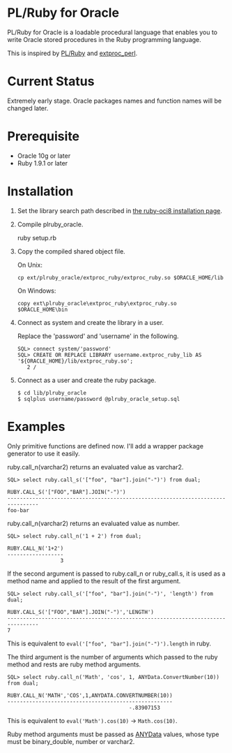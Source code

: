PL/Ruby for Oracle
==================

PL/Ruby for Oracle is a loadable procedural language that enables you
to write Oracle stored procedures in the Ruby programming language. 

This is inspired by [PL/Ruby][1] and [extproc_perl][2].

Current Status
==============

Extremely early stage.
Oracle packages names and function names will be changed later.

Prerequisite
============

* Oracle 10g or later
* Ruby 1.9.1 or later

Installation
============

1.  Set the library search path described in [the ruby-oci8 installation page][3].

2.  Compile plruby_oracle.

    ruby setup.rb

3.  Copy the compiled shared object file.

    On Unix:

        cp ext/plruby_oracle/extproc_ruby/extproc_ruby.so $ORACLE_HOME/lib

    On Windows:

        copy ext\plruby_oracle\extproc_ruby\extproc_ruby.so $ORACLE_HOME\bin

4.  Connect as system and create the library in a user.

    Replace the 'password' and 'username' in the following.

        SQL> connect system/'password'
        SQL> CREATE OR REPLACE LIBRARY username.extproc_ruby_lib AS '${ORACLE_HOME}/lib/extproc_ruby.so';
           2 /

5.  Connect as a user and create the ruby package.

        $ cd lib/plruby_oracle
        $ sqlplus username/password @plruby_oracle_setup.sql

Examples
========

Only primitive functions are defined now. I'll add a wrapper
package generator to use it easily.

ruby.call_n(varchar2) returns an evaluated value as varchar2.

    SQL> select ruby.call_s('["foo", "bar"].join("-")') from dual;
    
    RUBY.CALL_S('["FOO","BAR"].JOIN("-")')
    --------------------------------------------------------------------------------
    foo-bar

ruby.call_n(varchar2) returns an evaluated value as number.

    SQL> select ruby.call_n('1 + 2') from dual;
    
    RUBY.CALL_N('1+2')
    ------------------
                     3

If the second argument is passed to ruby.call_n or ruby_call.s, it is
used as a method name and applied to the result of the first argument.

    SQL> select ruby.call_s('["foo", "bar"].join("-")', 'length') from dual;
    
    RUBY.CALL_S('["FOO","BAR"].JOIN("-")','LENGTH')
    --------------------------------------------------------------------------------
    7

This is equivalent to `eval('["foo", "bar"].join("-")').length` in
ruby.

The third argument is the number of arguments which passed to the ruby
method and rests are ruby method arguments.

    SQL> select ruby.call_n('Math', 'cos', 1, ANYData.ConvertNumber(10)) from dual;
    
    RUBY.CALL_N('MATH','COS',1,ANYDATA.CONVERTNUMBER(10))
    -----------------------------------------------------
                                           -.83907153

This is equivalent to `eval('Math').cos(10)` -> `Math.cos(10)`.

Ruby method arguments must be passed as [ANYData][4] values, whose
type must be binary_double, number or varchar2.

[1]: http://rubyforge.org/projects/plruby/
[2]: http://www.smashing.org/extproc_perl/
[3]: http://ruby-oci8.rubyforge.org/en/file.install-full-client.html
[4]: http://docs.oracle.com/cd/E14072_01/appdev.112/e10577/t_anydat.htm
